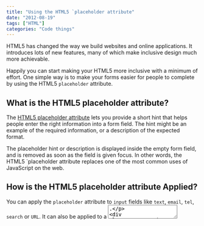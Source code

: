 ```yaml
---
title: "Using the HTML5 `placeholder attribute"
date: "2012-08-19"
tags: ["HTML"]
categories: "Code things"
---
```


HTML5 has changed the way we build websites and online applications. It introduces lots of new features, many of which make inclusive design much more achievable.

Happily you can start making your HTML5 more inclusive with a minimum of effort. One simple way is to make your forms easier for people to complete by using the HTML5 `placeholder` attribute.

## What is the HTML5 placeholder attribute?

The [HTML5 placeholder attribute](https://www.w3.org/TR/2010/WD-html5-20100624/common-input-element-attributes.html#attr-input-placeholder) lets you provide a short hint that helps people enter the right information into a form field. The hint might be an example of the required information, or a description of the expected format.

The placeholder hint or description is displayed inside the empty form field, and is removed as soon as the field is given focus. In other words, the HTML5 `placeholder attribute replaces one of the most common uses of JavaScript on the web.

## How is the HTML5 placeholder attribute Applied?

You can apply the `placeholder` attribute to `input` fields like `text`, `email`, `tel`, `search` or `URL`. It can also be applied to a <textarea>.

```html
<label for="email">Email address:  
<input type="email" id="email" name="email" placeholder="you@example.com"/></label>
```
    
## What     isn't the HTML5 placeholder attribute?

The `placeholder` attribute is not a replacement for a label. It's tempting to think that it could be, especially when screen real estate is at a premium and space for a visible label is limited.

The trouble is that once the field is given focus and the placeholder text disappears, there's nothing left to explain what kind of information should be entered. That makes things awkward for most of us, but it's particularly challenging for people with memory difficulties because there's no text label to remind them what information is expected.

It's also inconvenient for keyboard users. Instead of tabbing onto a field and reading the label, they need to look ahead to read the placeholder before moving focus to the field itself. Using a placeholder without a label makes the task of completing a form counter intuitive and much harder work.

## Can the HTML5 placeholder attribute be styled?

By default the placeholder text is displayed in light grey. This is to create the impression that the text is temporary and not something that has been entered by the person completing the form. It also makes it difficult to read.

It's a good idea to style the placeholder text to give it greater visibility. Choosing a foreground color that meets the 4.5:1 contrast ratio recommended by WCAG 2.0 [SC1.4.3](https://www.w3.org/WAI/WCAG20/quickref/#qr-visual-audio-contrast-contrast) is a good way to do this.

The drawback is that styling for the `placeholder` attribute is not well supported yet. It's necessary to use vendor specific prefixes, and even then support is limited.

```css
input::-webkit-input-placeholder {color: ##912cee ;}  
input:-moz-placeholder {color: ##912cee ;}
```

## Can the HTML5 placeholder attribute be used now?

The HTML5 `placeholder` attribute is supported in recent versions of Chrome, Firefox, Opera and Safari/Webkit. It isn't currently supported in Internet Explorer, but that should change when IE10 is released later this year.

Until the web sheds itself of all those pesky versions of Internet Explorer, it's a good idea to use a script such as [jQuery.placeholder](https://archive.plugins.jquery.com/project/input-placeholder) to handle support for legacy browsers. With that in mind though, you can go right ahead and use the HTML5 `placeholder attribute to make your forms easier for everyone to complete.
